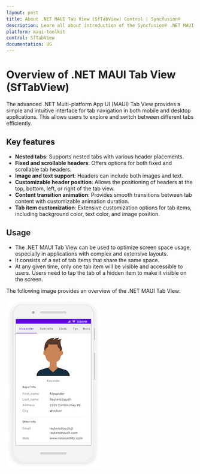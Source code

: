 ```yaml
---
layout: post
title: About .NET MAUI Tab View (SfTabView) Control | Syncfusion®
description: Learn all about introduction of the Syncfusion® .NET MAUI Tab View (SfTabView) control, its elements and more.
platform: maui-toolkit
control: SfTabView
documentation: UG
---
```


# Overview of .NET MAUI Tab View (SfTabView)

The advanced .NET Multi-platform App UI (MAUI) Tab View provides a simple and intuitive interface for tab navigation in both mobile and desktop applications. This allows users to explore and switch between different tabs efficiently.

## Key features

* **Nested tabs**: Supports nested tabs with various header placements.
* **Fixed and scrollable headers**: Offers options for both fixed and scrollable tab headers.
* **Image and text support**: Headers can include both images and text.
* **Customizable header position**: Allows the positioning of headers at the top, bottom, left, or right of the tab view.
* **Content transition animation**: Provides smooth transitions between tab content with customizable animation duration.
* **Tab item customization**: Extensive customization options for tab items, including background color, text color, and image position.

## Usage

* The .NET MAUI Tab View can be used to optimize screen space usage, especially in applications with complex and extensive layouts.
* It consists of a set of tab items that share the same space.
* At any given time, only one tab item will be visible and accessible to users. Users need to tap the tab of a hidden item to make it visible on the screen.

The following image provides an overview of the .NET MAUI Tab View:

![.NET MAUI Tab View](images/TabView.png)